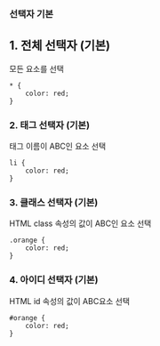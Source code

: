 ### 선택자 기본
## 1. 전체 선택자 (기본)
모든 요소를 선택
```
* {
    color: red;
}
```

### 2. 태그 선택자 (기본)
태그 이름이 ABC인 요소 선택
```
li {
    color: red;
}
```

### 3. 클래스 선택자 (기본)
HTML class 속성의 값이 ABC인 요소 선택
```
.orange {
    color: red;
}
```

### 4. 아이디 선택자 (기본)
HTML id 속성의 값이 ABC요소 선택
```
#orange {
    color: red;
}
```